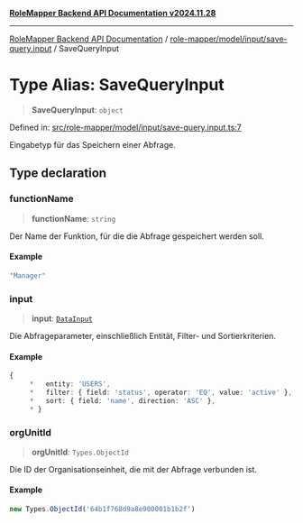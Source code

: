 [**RoleMapper Backend API Documentation v2024.11.28**](../../../../../README.md)

***

[RoleMapper Backend API Documentation](../../../../../modules.md) / [role-mapper/model/input/save-query.input](../README.md) / SaveQueryInput

# Type Alias: SaveQueryInput

> **SaveQueryInput**: `object`

Defined in: [src/role-mapper/model/input/save-query.input.ts:7](https://github.com/FlowCraft-AG/RoleMapper/blob/d09e0a221a0891128652190f77e15989426161d8/backend/src/role-mapper/model/input/save-query.input.ts#L7)

Eingabetyp für das Speichern einer Abfrage.

## Type declaration

### functionName

> **functionName**: `string`

Der Name der Funktion, für die die Abfrage gespeichert werden soll.

#### Example

```ts
"Manager"
```

### input

> **input**: [`DataInput`](../../data.input/type-aliases/DataInput.md)

Die Abfrageparameter, einschließlich Entität, Filter- und Sortierkriterien.

#### Example

```ts
{
     *   entity: 'USERS',
     *   filter: { field: 'status', operator: 'EQ', value: 'active' },
     *   sort: { field: 'name', direction: 'ASC' },
     * }
```

### orgUnitId

> **orgUnitId**: `Types.ObjectId`

Die ID der Organisationseinheit, die mit der Abfrage verbunden ist.

#### Example

```ts
new Types.ObjectId('64b1f768d9a8e900001b1b2f')
```
